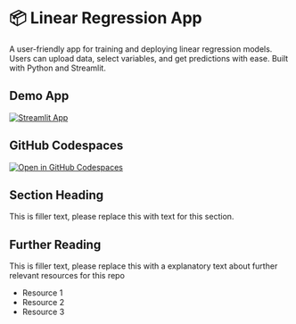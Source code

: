 # 📦 Linear Regression App

A user-friendly app for training and deploying linear regression models. Users can upload data, select variables, and get predictions with ease. Built with Python and Streamlit.

## Demo App

[![Streamlit App](https://static.streamlit.io/badges/streamlit_badge_black_white.svg)](https://t-linreg-app.streamlit.app/)

## GitHub Codespaces

[![Open in GitHub Codespaces](https://github.com/codespaces/badge.svg)](https://codespaces.new/streamlit/app-starter-kit?quickstart=1)

## Section Heading

This is filler text, please replace this with text for this section.

## Further Reading

This is filler text, please replace this with a explanatory text about further relevant resources for this repo
- Resource 1
- Resource 2
- Resource 3
